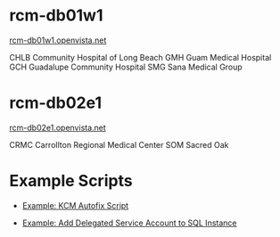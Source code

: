 # rcm-db01w1
[rcm-db01w1.openvista.net](/Knowledge-Base/Database-Services/multi%2Dinstance-sql-servers/rcm%2Ddb01w1.openvista.net)

CHLB Community Hospital of Long Beach
GMH Guam Medical Hospital
GCH Guadalupe Community Hospital
SMG Sana Medical Group

# rcm-db02e1
[rcm-db02e1.openvista.net](/Knowledge-Base/Database-Services/multi%2Dinstance-sql-servers/rcm%2Ddb02e1.openvista.net)

CRMC Carrollton Regional Medical Center
SOM Sacred Oak

# Example Scripts

- [Example: KCM Autofix Script](/Knowledge-Base/Database-Services/multi%2Dinstance-sql-servers/Example:-KCM-Autofix-Script)

- [Example: Add Delegated Service Account to SQL Instance](/Knowledge-Base/Database-Services/multi%2Dinstance-sql-servers/Example:-Add-Delegated-Service-Account-to-SQL-Instance)

